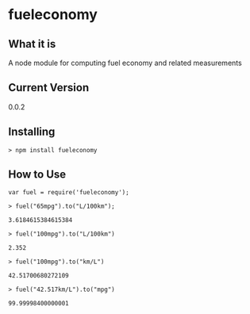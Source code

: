 # fueleconomy

## What it is

A node module for computing fuel economy and related measurements

## Current Version

0.0.2

## Installing

    > npm install fueleconomy

## How to Use

    var fuel = require('fueleconomy');
  
    > fuel("65mpg").to("L/100km");
    
    3.6184615384615384
  
    > fuel("100mpg").to("L/100km")
    
    2.352
  
    > fuel("100mpg").to("km/L")
    
    42.51700680272109
    
    > fuel("42.517km/L").to("mpg")
    
    99.99998400000001
